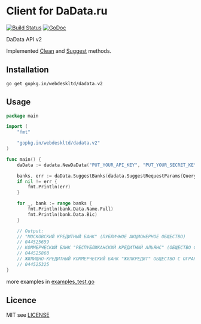 # Client for DaData.ru
[![Build Status](https://travis-ci.org/webdeskltd/dadata.svg?branch=v2)](https://travis-ci.org/webdeskltd/dadata)
[![GoDoc](https://godoc.org/gopkg.in/webdeskltd/dadata.v2?status.svg)](https://godoc.org/gopkg.in/webdeskltd/dadata.v2)

DaData API v2

Implemented [Clean](https://dadata.ru/api/clean/) and [Suggest](https://dadata.ru/api/suggest/) methods.

## Installation

`go get gopkg.in/webdeskltd/dadata.v2`

## Usage
```go
package main

import (
	"fmt"

	"gopkg.in/webdeskltd/dadata.v2"
)

func main() {
	daData := dadata.NewDaData("PUT_YOUR_API_KEY", "PUT_YOUR_SECRET_KEY")

	banks, err := daData.SuggestBanks(dadata.SuggestRequestParams{Query: "Кредитный", Count: 3})
	if nil != err {
		fmt.Println(err)
	}

	for _, bank := range banks {
		fmt.Println(bank.Data.Name.Full)
		fmt.Println(bank.Data.Bic)
	}

	// Output:
	// "МОСКОВСКИЙ КРЕДИТНЫЙ БАНК" (ПУБЛИЧНОЕ АКЦИОНЕРНОЕ ОБЩЕСТВО)
	// 044525659
	// КОММЕРЧЕСКИЙ БАНК "РЕСПУБЛИКАНСКИЙ КРЕДИТНЫЙ АЛЬЯНС" (ОБЩЕСТВО С ОГРАНИЧЕННОЙ ОТВЕТСТВЕННОСТЬЮ)
	// 044525860
	// ЖИЛИЩНО-КРЕДИТНЫЙ КОММЕРЧЕСКИЙ БАНК "ЖИЛКРЕДИТ" ОБЩЕСТВО С ОГРАНИЧЕННОЙ ОТВЕТСТВЕННОСТЬЮ
	// 044525325
}
```

more examples in [examples_test.go](./examples_test.go)

## Licence
MIT see [LICENSE](LICENSE)

